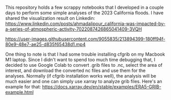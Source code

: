 This repository holds a few scrappy notebooks that I developed in a couple days to perform some simple analyses of the 2023 California floods.
I have shared the visualization result on Linkedin: https://www.linkedin.com/posts/ahmadalipour_california-was-impacted-by-a-series-of-atmospheric-activity-7022087426865041409-3VQH

https://user-images.githubusercontent.com/9055835/213894399-180ff94f-80e9-48e7-ae25-d835f65438d1.mp4

One thing to note is that I had some trouble installing cfgrib on my Macbook M1 laptop. Since I didn't want to spend too much time debugging that, I decided to use Google Colab to convert .grib files to .nc, select the area of interest, and download the converted nc files and use them for the analyses.
Normally (if cfgrib installation works well), the analysis will be much easier and one can simply use xarray to analyze grib files. Here's an example for that:
https://docs.xarray.dev/en/stable/examples/ERA5-GRIB-example.html
